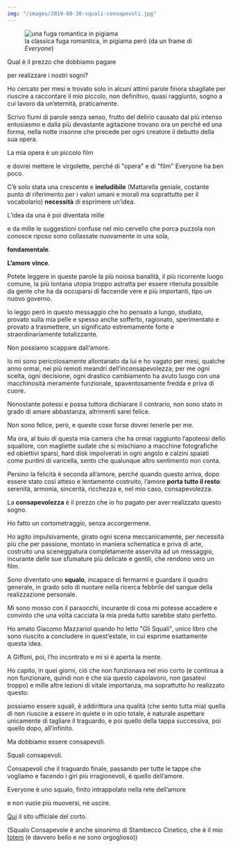 ```yaml
---
img: "/images/2019-08-30-squali-consapevoli.jpg"
---
```

<figure><img src="{{ page.img }}" alt="una fuga romantica in pigiama" /><figcaption>la classica fuga romantica, in pigiama però (da un frame di <i>Everyone</i>)</figcaption></figure>
Qual è il prezzo che dobbiamo pagare


per realizzare i nostri sogni?


Ho cercato per mesi e trovato solo in alcuni attimi parole finora sbagliate per riuscire a raccontare il mio piccolo, non definitivo, quasi raggiunto, sogno a cui lavoro da un’eternità, praticamente.


Scrivo fiumi di parole senza senso, frutto del delirio causato dal più intenso entusiasmo e dalla più devastante agitazione trovano ora un perché ed una forma, nella notte insonne che precede per ogni creatore il debutto della sua opera.


La mia opera è un piccolo film


e dovrei mettere le virgolette, perché di "opera" e di "film" Everyone ha ben poco.


C’è solo stata una crescente e **ineludibile** (Mattarella geniale, costante punto di riferimento per i valori umani e morali ma soprattutto per il vocabolario) **necessità** di esprimere un’idea.


L’idea da una è poi diventata mille


e da mille le suggestioni confuse nel mio cervello che porca puzzola non conosce riposo sono collassate nuovamente in una sola,

**fondamentale**.


**L’amore vince**.


Potete leggere in queste parole la più noiosa banalità, il più ricorrente luogo comune, la più lontana utopia troppo astratta per essere ritenuta possibile da gente che ha da occuparsi di faccende vere e più importanti, tipo un nuovo governo.


Io leggo però in questo messaggio che ho pensato a lungo, studiato, provato sulla mia pelle e spesso anche sofferto, ragionato, sperimentato e provato a trasmettere, un significato estremamente forte e straordinariamente totalizzante.


Non possiamo scappare dall’amore.


Io mi sono pericolosamente allontanato da lui e ho vagato per mesi, qualche anno ormai, nei più remoti meandri dell’inconsapevolezza; per me ogni scelta, ogni decisione, ogni drastico cambiamento ha avuto luogo con una macchinosità meramente funzionale, spaventosamente fredda e priva di cuore.


Nonostante potessi e possa tuttora dichiarare il contrario, non sono stato in grado di amare abbastanza, altrimenti sarei felice.


Non sono felice, però, e queste cose forse dovrei tenerle per me.


Ma ora, al buio di questa mia camera che ha ormai raggiunto l’apoteosi dello squallore, con magliette sudate che si mischiano a macchine fotografiche ed obiettivi sparsi, hard disk impolverati in ogni angolo e calzini spaiati come puntini di varicella, sento che qualunque altro sentimento non conta.


Persino la felicità è seconda all’amore, perché quando questo arriva, dopo essere stato così atteso e lentamente costruito, l’amore **porta tutto il resto**: serenità, armonia, sincerità, ricchezza e, nel mio caso, consapevolezza.


La **consapevolezza** è il prezzo che io ho pagato per aver realizzato questo sogno.


Ho fatto un cortometraggio, senza accorgermene.


Ho agito impulsivamente, girato ogni scena meccanicamente, per necessità più che per passione, montato in maniera schematica e priva di arte, costruito una sceneggiatura completamente asservita ad un messaggio, incurante delle sue sfumature più delicate e gentili, che rendono vero un film.


Sono diventato uno **squalo**, incapace di fermarmi e guardare il quadro generale, in grado solo di nuotare nella ricerca febbrile del sangue della realizzazione personale.


Mi sono mosso con il paraocchi, incurante di cosa mi potesse accadere e convinto che una volta cacciata la mia preda tutto sarebbe stato perfetto.


Ho amato Giacomo Mazzariol quando ho letto "Gli Squali", unico libro che sono riuscito a concludere in quest’estate, in cui esprime esattamente questa idea.


A Giffoni, poi, l’ho incontrato e mi si è aperta la mente.


Ho capito, in quei giorni, ciò che non funzionava nel mio corto (e continua a non funzionare, quindi non è che sia questo capolavoro, non gasatevi troppo) e mille altre lezioni di vitale importanza, ma soprattutto ho realizzato questo:


possiamo essere squali, è addirittura una qualità (che sento tutta mia) quella di non riuscire a essere in quiete o in ozio totale, è naturale aspettare unicamente di tagliare il traguardo, e poi quello della tappa successiva, poi quello dopo, all’infinito.


Ma dobbiamo essere consapevoli.


Squali consapevoli.


Consapevoli che il traguardo finale, passando per tutte le tappe che vogliamo e facendo i giri più irragionevoli, è quello dell’amore.


Everyone è uno squalo, finito intrappolato nella rete dell’amore


e non vuole più muoversi, né uscire.


[Qui](/everyone.html) il sito ufficiale del corto.


(Squalo Consapevole è anche sinonimo di Stambecco Cinetico, che è il mio <a href="https://it.wikipedia.org/wiki/Totem_(nome_scout)" rel="noopener noreferrer" target="_blank">totem</a> (è davvero bello e ne sono orgoglioso))
